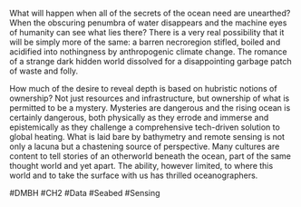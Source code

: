 What will happen when all of the secrets of the ocean need are unearthed? When the obscuring penumbra of water disappears and the machine eyes of humanity can see what lies there? There is a very real possibility that it will be simply more of the same: a barren necroregion stifled, boiled and acidified into nothingness by anthropogenic climate change. The romance of a strange dark hidden world dissolved for a disappointing garbage patch of waste and folly.

How much of the desire to reveal depth is based on hubristic notions of ownership? Not just resources and infrastructure, but ownership of what is permitted to be a mystery. Mysteries are dangerous and the rising ocean is certainly dangerous, both physically as they errode and immerse and epistemically as they challenge a comprehensive tech-driven solution to global heating. What is laid bare by bathymetry and remote sensing is not only a lacuna but a chastening source of perspective. Many cultures are content to tell stories of an otherworld beneath the ocean, part of the same thought world and yet apart. The ability, however limited, to where this world and to take the surface with us has thrilled oceanographers.

#DMBH #CH2 #Data #Seabed #Sensing